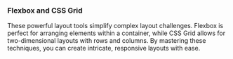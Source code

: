 ### Flexbox and CSS Grid
These powerful layout tools simplify complex layout challenges. 
Flexbox is perfect for arranging elements within a container, while CSS Grid allows 
for two-dimensional layouts with rows and columns. By mastering these techniques, 
you can create intricate, responsive layouts with ease.